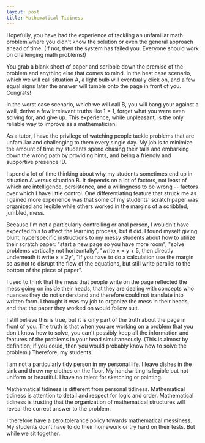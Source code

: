 ```yaml
---
layout: post
title: Mathematical Tidiness
---
```


Hopefully, you have had the experience of tackling an unfamiliar math problem where you didn't know the solution or even the general approach ahead of time. (If not, then the system has failed you.  Everyone should work on challenging math problems!) 

You grab a blank sheet of paper and scribble down the premise of the problem and anything else that comes to mind.  In the best case scenario, which we will call situation A, a light bulb will eventually click on, and a few equal signs later the answer will tumble onto the page in front of you.  Congrats!

In the worst case scenario, which we will call B, you will bang your against a wall, derive a few irrelevant truths like 1 = 1, forget what you were even solving for, and give up.  This experience, while unpleasant, is the only reliable way to improve as a mathematician.

As a tutor, I have the privilege of watching people tackle problems that are unfamiliar and challenging to them every single day.  My job is to minimize the amount of time my students spend chasing their tails and embarking down the wrong path by providing hints, and being a friendly and supportive presence :D.

I spend a lot of time thinking about why my students sometimes end up in situation A versus situation B.  It depends on a lot of factors, not least of which are intelligence, persistence, and a willingness to be wrong --  factors over which I have little control. One differentiating feature that struck me as I gained more experience was that some of my students' scratch paper was organized and legible while others worked in the margins of a scribbled, jumbled, mess.  

Because I'm not a particularly controlling or anal person, I wouldn't have expected this to affect the learning process, but it did.  I found myself giving blunt, hyperspecific instructions to my messy students about how to utilize their scratch paper: "start a new page so you have more room", "solve problems vertically not horizontally", "write x = y + 5, then directly underneath it write x = 2y", "if you have to do a calculation use the margin so as not to disrupt the flow of the equations, but still write parallel to the bottom of the piece of paper".   

I used to think that the mess that people write on the page reflected the mess going on inside their heads, that they are dealing with concepts who nuances they do not understand and therefore could not translate into written form.  I thought it was my job to organize the mess in their heads, and that the paper they worked on would follow suit.  

I still believe this is true, but it is only part of the truth about the page in front of you.  The truth is that when you are working on a problem that you don't know how to solve, you can't possibly keep all the information and features of the problems in your head simultaneously.  (This is almost by definition; if you could, then you would probably know how to solve the problem.)  Therefore, my students. 

I am not a particularly tidy person in my personal life.  I leave dishes in the sink and throw my clothes on the floor.  My handwriting is legible but not uniform or beautiful.  I have no talent for sketching or painting.  

Mathematical tidiness is different from personal tidiness.  Mathematical tidiness is attention to detail and respect for logic and order.  Mathematical tidiness is trusting that the organization of mathematical structures will reveal the correct answer to the problem.  

I therefore have a zero tolerance policy towards mathematical messiness.  My students don't have to do their homework or try hard on their tests.  But while we sit together.  
